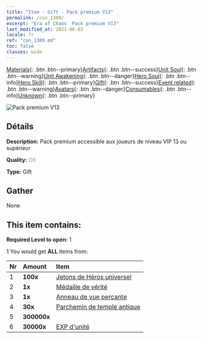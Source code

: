 ```yaml
---
title: "Item - Gift - Pack premium V13"
permalink: /con_1309/
excerpt: "Era of Chaos  Pack premium V13"
last_modified_at: 2021-06-03
locale: fr
ref: "con_1309.md"
toc: false
classes: wide
---
```

 [Materials](/ItemsFR/){: .btn .btn--primary}[Artifacts](/ItemsFR/Artifacts/){: .btn .btn--success}[Unit Soul](/ItemsFR/UnitSoul/){: .btn .btn--warning}[Unit Awakening](/ItemsFR/UnitAwakening/){: .btn .btn--danger}[Hero Soul](/ItemsFR/HeroSoul/){: .btn .btn--info}[Hero Skill](/ItemsFR/HeroSkill/){: .btn .btn--primary}[Gift](/ItemsFR/Gift/){: .btn .btn--success}[Event related](/ItemsFR/Events/){: .btn .btn--warning}[Avatars](/ItemsFR/Avatars/){: .btn .btn--danger}[Consumables](/ItemsFR/Consumables/){: .btn .btn--info}[Unknown](/ItemsFR/Unknown/){: .btn .btn--primary}

 ![Pack premium V13](/images/t/i_905013.png)

## Détails
 **Description:** Pack premium accessible aux joueurs de niveau VIP 13 ou supérieur

 **Quality:** <span style="color: #DA70D6">OK</span>

 **Type:** Gift

## Gather

  None

## This item contains:

 **Required Level to open:** 1

 1 You would get **ALL** items  from:

  | Nr | Amount |     Item    |
  |:---|:-------|:------------|
  | 1 |  **100x** | [Jetons de Héros universel](/ItemsFR/her_358/) |  | 
  | 2 |  **1x** | [Médaille de vérité](/ItemsFR/art_134/) |  | 
  | 3 |  **1x** | [Anneau de vue perçante](/ItemsFR/art_135/) |  | 
  | 4 |  **30x** | [Parchemin de temple antique](/ItemsFR/con_697/) |  | 
  | 5 |  **300000x** | <i class="fas fa-coins"/> |  | 
  | 6 |  **30000x** | [EXP d'unité](/ItemsFR/con_902/) |  | 

